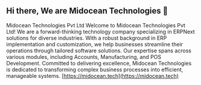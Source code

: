 ## Hi there, We are Midocean Technologies  👋

Midocean Technologies Pvt Ltd
Welcome to Midocean Technologies Pvt Ltd! 
We are a forward-thinking technology company specializing in ERPNext solutions for diverse industries. 
With a robust background in ERP implementation and customization, 
we help businesses streamline their operations through tailored software solutions. 
Our expertise spans across various modules, including Accounts, Manufacturing, and POS Development. 
Committed to delivering excellence, Midocean Technologies is dedicated to transforming complex business processes into efficient, manageable systems.
[https://midocean.tech](https://midocean.tech)

<!--

**Here are some ideas to get you started:**

🙋‍♀️ A short introduction - what is your organization all about?
🌈 Contribution guidelines - how can the community get involved?
👩‍💻 Useful resources - where can the community find your docs? Is there anything else the community should know?
🍿 Fun facts - what does your team eat for breakfast?
🧙 Remember, you can do mighty things with the power of [Markdown](https://docs.github.com/github/writing-on-github/getting-started-with-writing-and-formatting-on-github/basic-writing-and-formatting-syntax)
-->
